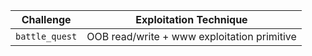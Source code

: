| Challenge | Exploitation Technique |
| :---: | :---: |
| `battle_quest` | OOB read/write + www exploitation primitive |

